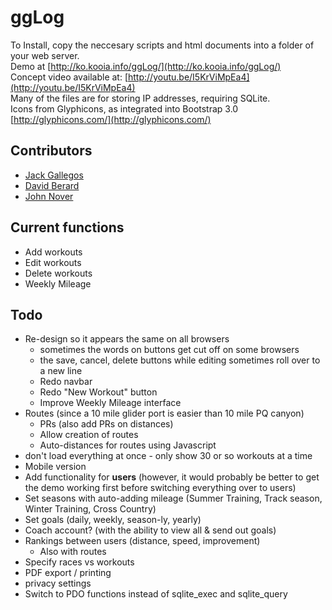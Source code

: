 # ggLog

To Install, copy the neccesary scripts and html documents into a folder of your web server.  
Demo at [http://ko.kooia.info/ggLog/](http://ko.kooia.info/ggLog/)  
Concept video available at: [http://youtu.be/I5KrViMpEa4](http://youtu.be/I5KrViMpEa4)  
Many of the files are for storing IP addresses, requiring SQLite.  
Icons from Glyphicons, as integrated into Bootstrap 3.0 [http://glyphicons.com/](http://glyphicons.com/)  

## Contributors

* [Jack Gallegos](https://github.com/Jeak)
* [David Berard](https://github.com/davidberard98)
* [John Nover](https://www.facebook.com/john.nover.7)

## Current functions
* Add workouts
* Edit workouts
* Delete workouts
* Weekly Mileage

## Todo

* Re-design so it appears the same on all browsers
    + sometimes the words on buttons get cut off on some browsers
    + the save, cancel, delete buttons while editing sometimes roll over to a new line
    + Redo navbar
    + Redo "New Workout" button
    + Improve Weekly Mileage interface
* Routes (since a 10 mile glider port is easier than 10 mile PQ canyon)
    + PRs (also add PRs on distances)
    + Allow creation of routes
    + Auto-distances for routes using Javascript
* don't load everything at once - only show 30 or so workouts at a time
* Mobile version
* Add functionality for **users** (however, it would probably be better to get the demo working first before switching everything over to users)
* Set seasons with auto-adding mileage (Summer Training, Track season, Winter Training, Cross Country)
* Set goals (daily, weekly, season-ly, yearly)
* Coach account? (with the ability to view all & send out goals)
* Rankings between users (distance, speed, improvement)
    + Also with routes
* Specify races vs workouts
* PDF export / printing
* privacy settings
* Switch to PDO functions instead of sqlite\_exec and sqlite\_query
